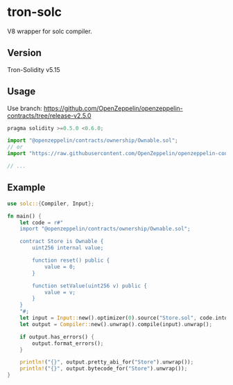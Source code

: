 # tron-solc

V8 wrapper for solc compiler.

## Version

Tron-Solidity v5.15

## Usage

Use branch: https://github.com/OpenZeppelin/openzeppelin-contracts/tree/release-v2.5.0

```js
pragma solidity >=0.5.0 <0.6.0;

import "@openzeppelin/contracts/ownership/Ownable.sol";
// or
import "https://raw.githubusercontent.com/OpenZeppelin/openzeppelin-contracts/release-v2.5.0/contracts/ownership/Ownable.sol"

// ...
```

## Example

```rust
use solc::{Compiler, Input};

fn main() {
    let code = r#"
    import "@openzeppelin/contracts/ownership/Ownable.sol";

    contract Store is Ownable {
        uint256 internal value;

        function reset() public {
            value = 0;
        }

        function setValue(uint256 v) public {
            value = v;
        }
    }
    "#;
    let input = Input::new().optimizer(0).source("Store.sol", code.into());
    let output = Compiler::new().unwrap().compile(input).unwrap();

    if output.has_errors() {
        output.format_errors();
    }

    println!("{}", output.pretty_abi_for("Store").unwrap());
    println!("{}", output.bytecode_for("Store").unwrap());
}
```
